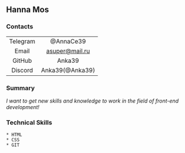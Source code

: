 ## Hanna Mos

### Contacts

|           |               |
|:---------:|:-------------:|
|Telegram   | @AnnaCe39     |
|Email      | asuper@mail.ru|
|GitHub     | Anka39        |
|Discord    |Anka39(@Anka39)|

### Summary
_I want to get new skills and knowledge to work in the field of front-end development!_

### Technical Skills

    * HTML
    * CSS
    * GIT
    